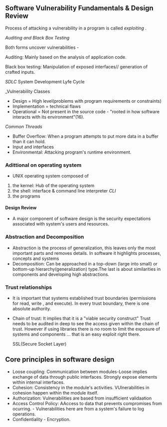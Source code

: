 Software Vulnerability Fundamentals & Design Review
-----------------------------------

Process of attacking a vulnerability in a program is called _exploiting_ .

_Auditing and Black Box Testing_

Both forms uncover vulnerabilities -

Auditing: Mainly based on the analysis of application code.

Black box testing: Manipulation of exposed interfaces// generation of crafted inputs.

_SDLC_ System Development Lyfe Cycle

_Vulnerability Classes 

* Design = High level(problems with program requirements or constraints)
* Implementation = technical flaws
* Operational = Not present in the source code - "rooted in how software interacts with its environment"(16).

_Common Threads_

* Buffer Overflow: When a program attempts to put more data in a buffer than it can hold. 
* Input and interfaces
* Environmental: Attacking program's runtime environment.

### Adittional on operating system

* UNIX operating system composed of
1. the kernel: Hub of the operating system
2. the shell: interface & command line interpreter _CLI_
3. the programs

#### Design Review 

- A major component of software design is the security expectations associated with system's users and resources.

### Abstraction and Decomposition

  - Abstraction is the process of generalization, this leaves only the most important parts and removes details. In software it highlights processes, concepts and systems
  - Decomposition: Can be approached in a top-down (large into small) or bottom-up hierarchy(generalization) type.The last is about similarities in components and developing high abstractions.

### Trust relationships

 - It is important that systems established trust boundaries (permissions for read, write , and execute). In every trust boundary, there is one absolute authority.
 - Chain of trust: It implies that it is a "viable security construct" Trust needs to be audited in deep to see the access given within the chain of trust.
  However if using libraries there is no room to limit the exposure of systems and components ... that is an easy exploit right there. 
  
    SSL(Secure Socket Layer) 

  ## Core principles in software design

  - Loose coupling: Communication between modules-Loose implies exchange of data through public interfaces. Strongly expose elements within internal interfaces.
  - Cohesion: Consistency in the module's activities. VUlnerabilities in cohesion happen within the module itself. 
  - Authorization: Vulnerabilities are based from insufficient validaation
  - Access Control Policy: AAccess to data that prevents compromises from ocurring. - Vulnerabilities here are from a system's failure to log operations. 
  - Confidentiality - Encryption.









